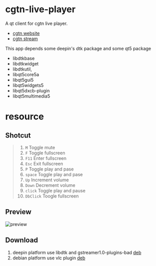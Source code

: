 # cgtn-live-player
A qt client for cgtn live player.
* [cgtn website](http://www.cgtn.com)
* [cgtn stream](https://live.cgtn.com/manifest.m3u8)

This app depends some deepin's dtk package and some qt5 package
- libdtkbase
- libdtkwidget
- libdtkutil,
- libqt5core5a
- libqt5gui5
- libqt5widgets5
- libqt5dxcb-plugin
- libqt5multimedia5

# resource

## Shotcut
> 1. `M`        Toggle mute
> 2. `F`        Toggle fullscreen
> 3. `F11`      Enter fullscreen
> 4. `Esc`      Exit fullscreen
> 5. `P`        Toggle play and pase
> 6. `space`    Toggle play and pase
> 7. `Up`       Increment volume
> 8. `Down`     Decrement volume
> 9. `click`    Toggle play and pause
> 10. `DbClick` Toogle fullscreen

## Preview
  ![preview](http://app.imever.me/apps/cgtn/prev.png)
## Download
  1. deepin platform use libdtk and gstreamer1.0-plugins-bad [deb](http://app.imever.me/apps/cgtn/cgtn-live-player_1.0.0.deb "cgtn-live-player_1.0.0.deb")
  2. debian platform use vlc plugin [deb](http://app.imever.me/apps/cgtn/cgtn-live-player-vlc_1.0.1.deb "cgtn-live-player-vlc_1.0.1.deb")
